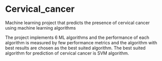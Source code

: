 # Cervical_cancer
Machine learning project that predicts the presence of cervical cancer using machine learning algorithms

The project implements 6 ML algorithms and the performance of each algorithm is measured by few performance metrics and the algorithm with best results are chosen as the best suited algorithm. 
The best suited algorithm for prediction of cervical cancer is SVM algorithm.
